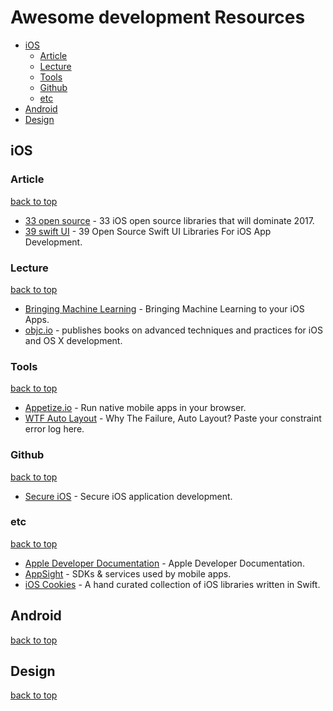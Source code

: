 # Awesome development Resources

- [iOS](#ios)
  - [Article](#article)
  - [Lecture](#lecture)
  - [Tools](#tools)
  - [Github](#github)
  - [etc](#etc)
- [Android](#android)
- [Design](#design)


## iOS
  

### Article
[back to top](#readme)
* [33 open source](https://medium.com/app-coder-io/33-ios-open-source-libraries-that-will-dominate-2017-4762cf3ce449) - 33 iOS open source libraries that will dominate 2017.
* [39 swift UI](https://medium.mybridge.co/39-open-source-swift-ui-libraries-for-ios-app-development-da1f8dc61a0f) - 39 Open Source Swift UI Libraries For iOS App Development.


### Lecture
[back to top](#readme)
* [Bringing Machine Learning](https://academy.realm.io/posts/altconf-2017-meghan-kane-bringing-machine-learning-to-your-ios-apps) - Bringing Machine Learning to your iOS Apps.
* [objc.io](https://www.objc.io) - publishes books on advanced techniques and practices for iOS and OS X development.


### Tools
[back to top](#readme) 
* [Appetize.io](https://appetize.io) - Run native mobile apps in your browser.
* [WTF Auto Layout](https://www.wtfautolayout.com) - Why The Failure, Auto Layout? Paste your constraint error log here.


### Github
[back to top](#readme) 
* [Secure iOS](https://github.com/felixgr/secure-ios-app-dev) - Secure iOS application development.


### etc
[back to top](#readme) 
* [Apple Developer Documentation](https://developer.apple.com/documentation) - Apple Developer Documentation.
* [AppSight](https://www.appsight.io) - SDKs & services used by mobile apps.
* [iOS Cookies](https://ioscookies.com) - A hand curated collection of iOS libraries written in Swift.


## Android
[back to top](#readme)  


## Design
[back to top](#readme)



